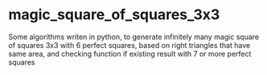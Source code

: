 # magic_square_of_squares_3x3
Some algorithms writen in python, to generate infinitely many magic square of squares 3x3 with 6 perfect squares, based on right triangles that have same area, and checking function if existing result with 7 or more perfect squares

